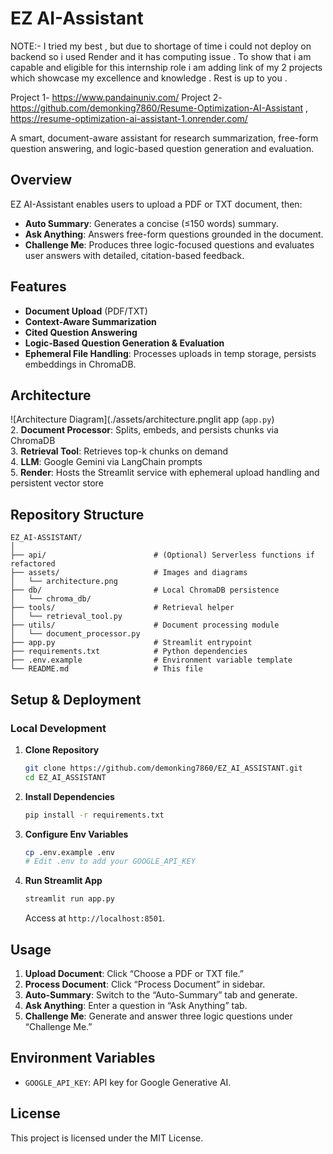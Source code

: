 # EZ AI-Assistant
NOTE:- I tried my best , but due to shortage of time i could not deploy on backend so i used Render and it has computing issue .
To show that i am capable and eligible for this internship role i am adding link of my 2 projects which showcase my excellence and knowledge . Rest is up to you .

Project 1- https://www.pandainuniv.com/
Project 2-https://github.com/demonking7860/Resume-Optimization-AI-Assistant , https://resume-optimization-ai-assistant-1.onrender.com/

A smart, document-aware assistant for research summarization, free-form question answering, and logic-based question generation and evaluation.


## Overview
EZ AI-Assistant enables users to upload a PDF or TXT document, then:
- **Auto Summary**: Generates a concise (≤150 words) summary.  
- **Ask Anything**: Answers free-form questions grounded in the document.  
- **Challenge Me**: Produces three logic-focused questions and evaluates user answers with detailed, citation-based feedback.  

## Features
- **Document Upload** (PDF/TXT)  
- **Context-Aware Summarization**  
- **Cited Question Answering**  
- **Logic-Based Question Generation & Evaluation**  
- **Ephemeral File Handling**: Processes uploads in temp storage, persists embeddings in ChromaDB.  

## Architecture  
![Architecture Diagram](./assets/architecture.pnglit app (`app.py`)  
2. **Document Processor**: Splits, embeds, and persists chunks via ChromaDB  
3. **Retrieval Tool**: Retrieves top-k chunks on demand  
4. **LLM**: Google Gemini via LangChain prompts  
5. **Render**: Hosts the Streamlit service with ephemeral upload handling and persistent vector store  

## Repository Structure
```
EZ_AI-ASSISTANT/
│
├── api/                        # (Optional) Serverless functions if refactored
├── assets/                     # Images and diagrams
│   └── architecture.png
├── db/                         # Local ChromaDB persistence
│   └── chroma_db/
├── tools/                      # Retrieval helper
│   └── retrieval_tool.py
├── utils/                      # Document processing module
│   └── document_processor.py
├── app.py                      # Streamlit entrypoint
├── requirements.txt            # Python dependencies
├── .env.example                # Environment variable template
└── README.md                   # This file
```

## Setup & Deployment

### Local Development
1. **Clone Repository**  
   ```bash
   git clone https://github.com/demonking7860/EZ_AI_ASSISTANT.git
   cd EZ_AI_ASSISTANT
   ```
2. **Install Dependencies**  
   ```bash
   pip install -r requirements.txt
   ```
3. **Configure Env Variables**  
   ```bash
   cp .env.example .env
   # Edit .env to add your GOOGLE_API_KEY
   ```
4. **Run Streamlit App**  
   ```bash
   streamlit run app.py
   ```
   Access at `http://localhost:8501`.




## Usage
1. **Upload Document**: Click “Choose a PDF or TXT file.”  
2. **Process Document**: Click “Process Document” in sidebar.  
3. **Auto-Summary**: Switch to the “Auto-Summary” tab and generate.  
4. **Ask Anything**: Enter a question in “Ask Anything” tab.  
5. **Challenge Me**: Generate and answer three logic questions under “Challenge Me.”

## Environment Variables
- `GOOGLE_API_KEY`: API key for Google Generative AI.  


## License
This project is licensed under the MIT License.

